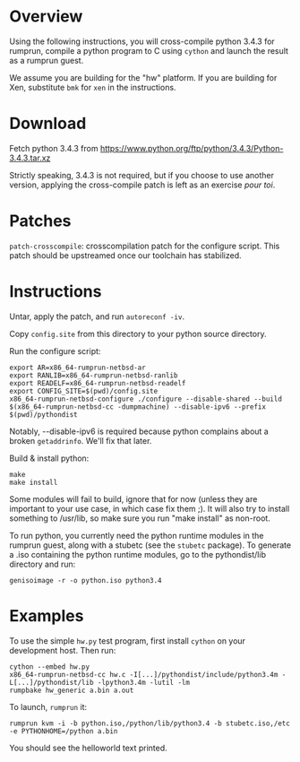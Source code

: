 Overview
========

Using the following instructions, you will cross-compile python 3.4.3
for rumprun, compile a python program to C using `cython` and launch
the result as a rumprun guest.

We assume you are building for the "hw" platform.  If you are building
for Xen, substitute `bmk` for `xen` in the instructions.

Download
========

Fetch python 3.4.3 from
https://www.python.org/ftp/python/3.4.3/Python-3.4.3.tar.xz

Strictly speaking, 3.4.3 is not required, but if you choose to use another
version, applying the cross-compile patch is left as an exercise _pour toi_.


Patches
=======

`patch-crosscompile`: crosscompilation patch for the configure script.
This patch should be upstreamed once our toolchain has stabilized.


Instructions
============

Untar, apply the patch, and run `autoreconf -iv`.

Copy `config.site` from this directory to your python source directory.

Run the configure script:

```
export AR=x86_64-rumprun-netbsd-ar
export RANLIB=x86_64-rumprun-netbsd-ranlib
export READELF=x86_64-rumprun-netbsd-readelf
export CONFIG_SITE=$(pwd)/config.site
x86_64-rumprun-netbsd-configure ./configure --disable-shared --build $(x86_64-rumprun-netbsd-cc -dumpmachine) --disable-ipv6 --prefix $(pwd)/pythondist
```

Notably, --disable-ipv6 is required because python complains about
a broken `getaddrinfo`.  We'll fix that later.

Build & install python:

```
make
make install
```

Some modules will fail to build, ignore that for now (unless they are
important to your use case, in which case fix them ;).  It will also
try to install something to /usr/lib, so make sure you run "make install"
as non-root.

To run python, you currently need the python runtime modules in the
rumprun guest, along with a stubetc (see the `stubetc` package).
To generate a .iso containing the python runtime modules, go to the
pythondist/lib directory and run:

```
genisoimage -r -o python.iso python3.4
```

Examples
========

To use the simple `hw.py` test program, first install `cython` on
your development host.  Then run:

```
cython --embed hw.py
x86_64-rumprun-netbsd-cc hw.c -I[...]/pythondist/include/python3.4m -L[...]/pythondist/lib -lpython3.4m -lutil -lm
rumpbake hw_generic a.bin a.out
```

To launch, `rumprun` it:

```
rumprun kvm -i -b python.iso,/python/lib/python3.4 -b stubetc.iso,/etc -e PYTHONHOME=/python a.bin
```

You should see the helloworld text printed.
